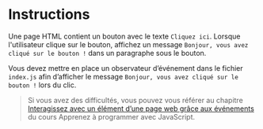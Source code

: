 # Instructions

Une page HTML contient un bouton avec le texte `Cliquez ici`. Lorsque l'utilisateur clique sur le bouton, affichez un message `Bonjour, vous avez cliqué sur le bouton !` dans un paragraphe sous le bouton.

Vous devez mettre en place un observateur d’événement dans le fichier `index.js` afin d’afficher le message `Bonjour, vous avez cliqué sur le bouton !` lors du clic.

> Si vous avez des difficultés, vous pouvez vous référer au chapitre [Interagissez avec un élément d’une page web grâce aux événements](https://openclassrooms.com/fr/courses/7696886-apprenez-a-programmer-avec-javascript/8206297-interagissez-avec-un-element-d-une-page-web-grace-aux-evenements) du cours Apprenez à programmer avec JavaScript.
